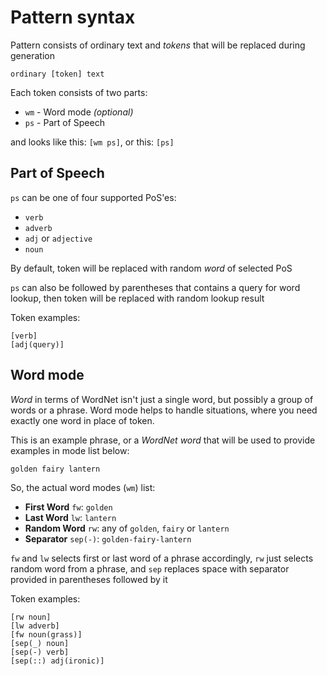 # Pattern syntax

Pattern consists of ordinary text and _tokens_ that will be replaced during generation
```
ordinary [token] text
```

Each token consists of two parts:

+ `wm` - Word mode _(optional)_
+ `ps` - Part of Speech

and looks like this: `[wm ps]`,
or this: `[ps]`

## Part of Speech

`ps` can be one of four supported PoS'es:

+ `verb`
+ `adverb`
+ `adj` or `adjective`
+ `noun`

By default, token will be replaced with random _word_ of selected PoS

`ps` can also be followed by parentheses that contains a query for word lookup, then token will be replaced with random lookup result

Token examples:
```
[verb]
[adj(query)]
```

## Word mode

_Word_ in terms of WordNet isn't just a single word, but possibly a group of words or a phrase. Word mode helps to handle situations, where you need exactly one word in place of token.

This is an example phrase, or a _WordNet word_ that will be used to provide examples in mode list below:

```
golden fairy lantern
```

So, the actual word modes (`wm`) list:

+ __First Word__ `fw`: `golden`
+ __Last Word__ `lw`: `lantern`
+ __Random Word__ `rw`: any of `golden`, `fairy` or `lantern`
+ __Separator__ `sep(-)`: `golden-fairy-lantern`

`fw` and `lw` selects first or last word of a phrase accordingly, `rw` just selects random word from a phrase, and `sep` replaces space with separator provided in parentheses followed by it

Token examples:
```
[rw noun]
[lw adverb]
[fw noun(grass)]
[sep(_) noun]
[sep(-) verb]
[sep(::) adj(ironic)]
```


